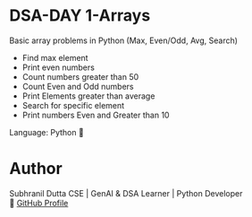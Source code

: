 # DSA-DAY 1-Arrays
Basic array problems in Python (Max, Even/Odd, Avg, Search)
- Find max element
- Print even numbers
- Count numbers greater than 50
- Count Even and Odd numbers
- Print Elements greater than average
- Search for specific element
- Print numbers Even and Greater than 10


Language: Python 🐍

# Author
Subhranil Dutta
CSE | GenAI & DSA Learner | Python Developer  
🔗 [GitHub Profile](https://github.com/subhranil-gen-ai)
